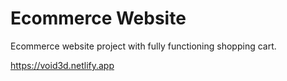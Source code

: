 # Ecommerce Website
Ecommerce website project with fully functioning shopping cart.

https://void3d.netlify.app
